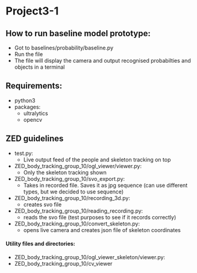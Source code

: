 # Project3-1

## How to run baseline model prototype:
- Got to baselines/probability/baseline.py
- Run the file
- The file will display the camera and output recognised probabilties and objects in a terminal 


## Requirements:
- python3
- packages:
    - ultralytics 
    - opencv


## ZED guidelines
- test.py:
    - Live output feed of the people and skeleton tracking on top
- ZED_body_tracking_group_10/ogl_viewer/viewer.py:
    - Only the skeleton tracking shown
- ZED_body_tracking_group_10/svo_export.py:
    - Takes in recorded file. Saves it as jpg sequence (can use different types, but we decided to use sequence)
- ZED_body_tracking_group_10/recording_3d.py:
    - creates svo file 
- ZED_body_tracking_group_10/reading_recording.py:
    - reads the svo file (test purposes to see if it records correctly)
- ZED_body_tracking_group_10/convert_skeleton.py:
    - opens live camera and creates json file of skeleton coordinates

#### Utility files and directories:
- ZED_body_tracking_group_10/ogl_viewer_skeleton/viewer.py:
- ZED_body_tracking_group_10/cv_viewer
